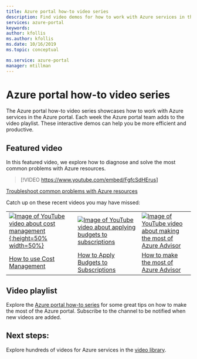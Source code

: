 ```yaml
---
title: Azure portal how-to video series
description: Find video demos for how to work with Azure services in the portal
services: azure-portal
keywords: 
author: kfollis
ms.author: kfollis
ms.date: 10/16/2019
ms.topic: conceptual

ms.service: azure-portal
manager: mtillman
---
```

# Azure portal how-to video series

The Azure portal how-to video series showcases how to work with Azure services in the Azure portal. Each week the Azure portal team adds to the video playlist. These interactive demos can help you be more efficient and productive.

## Featured video

In this featured video, we explore how to diagnose and solve the most common problems with Azure resources.

> [!VIDEO https://www.youtube.com/embed/FgfcSdHErus]

[Troubleshoot common problems with Azure resources](https://www.youtube.com/watch?v=FgfcSdHErus)

Catch up on these recent videos you may have missed:

|    |   |   |
| ---------- | ---------- | ---------- |
| [![Image of YouTube video about cost management](http://img.youtube.com/vi/mfxysF-kTFA/0.jpg){:height=50% width=50%}](http://www.youtube.com/watch?v=mfxysF-kTFA) | [![Image of YouTube video about applying budgets to subscriptions](http://img.youtube.com/vi/UrkHiUx19Po/0.jpg)](http://www.youtube.com/watch?v=UrkHiUx19Po) | [![Image of YouTube video about making the most of Azure Advisor](http://img.youtube.com/vi/ANz3cCiFsJw/0.jpg)](http://www.youtube.com/watch?v=ANz3cCiFsJw) |
| [How to use Cost Management](https://www.youtube.com/watch?v=mfxysF-kTFA) | [How to Apply Budgets to Subscriptions](https://www.youtube.com/watch?v=UrkHiUx19Po) | [How to make the most of Azure Advisor](https://www.youtube.com/watch?v=ANz3cCiFsJw) |


## Video playlist

Explore the [Azure portal how-to series](https://www.youtube.com/playlist?list=PLLasX02E8BPBKgXP4oflOL29TtqTzwhxR) for some great tips on how to make the most of the Azure portal. Subscribe to the channel to be notified when new videos are added.

## Next steps:

Explore hundreds of videos for Azure services in the [video library](https://azure.microsoft.com/resources/videos/index/?tag=microsoft-azure-portal).
